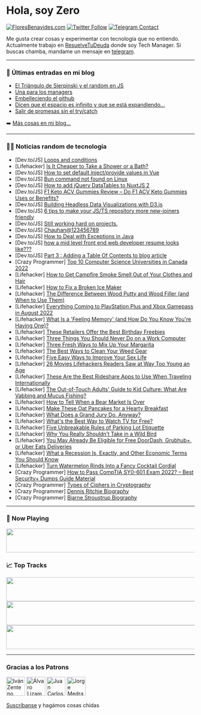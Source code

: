 # Hola, soy Zero

[![FloresBenavides.com](https://img.shields.io/website?down_message=oops&label=MiBlog&style=for-the-badge&up_message=online&url=https%3A%2F%2Ffloresbenavides.com)](https://floresbenavides.com) [![Twitter Follow](https://img.shields.io/twitter/follow/ZeroDragon?color=%231DA1F2&label=Follow&logo=twitter&logoColor=ffffff&style=for-the-badge)](https://twitter.com/zerodragon) [![Telegram Contact](https://img.shields.io/badge/escr%C3%ADbeme-ZeroDragon-%2326A5E4?style=for-the-badge&logo=telegram)](https://t.me/zerodragon)

Me gusta crear cosas y experimentar con tecnología que no entiendo.
Actualmente trabajo en [ResuelveTuDeuda](http://github.com/resuelve) donde soy Tech Manager.
Si buscas chamba, mandame un mensaje en [telegram](https://t.me/zerodragon).

---

### 📕 Últimas entradas en mi blog
<!-- BLOG-POST-LIST:START -->
- [El Triángulo de Sierpinski y el random en JS](https://floresbenavides.com/el-triangulo-de-sierpinski-y-el-random-en-js/)
- [Una para los managers](https://floresbenavides.com/una-para-los-managers/)
- [Embelleciendo el github](https://floresbenavides.com/embelleciendo-el-github/)
- [Dicen que el espacio es infinito y que se está expandiendo…](https://floresbenavides.com/dicen-que-el-espacio-es-infinito-y-que-se-esta-expandiendo/)
- [Salir de promesas sin el try/catch](https://floresbenavides.com/salir-de-promesas-sin-el-try-catch/)
<!-- BLOG-POST-LIST:END -->

➡️ [Más cosas en mi blog...](https://floresbenavides.com)

---

### 👨‍💻 Noticias random de tecnología
<!-- TECH-POSTS:START -->
- [Dev.to/JS] [Loops and conditions](https://dev.to/hannaha88/loops-and-conditions-2i79)
- [Lifehacker] [Is It Cheaper to Take a Shower or a Bath?](https://lifehacker.com/is-it-cheaper-to-take-a-shower-or-a-bath-1849347915)
- [Dev.to/JS] [How to set default inject/provide values in Vue](https://dev.to/smpnjn/how-to-set-default-injectprovide-values-in-vue-4gc1)
- [Dev.to/JS] [Bun command not found on Linux](https://dev.to/vanwildemeerschbrent/bun-command-not-found-on-linux-4n16)
- [Dev.to/JS] [How to add jQuery DataTables to NuxtJS 2](https://dev.to/febryars33/how-to-add-jquery-datatables-to-nuxtjs-2-5c1h)
- [Dev.to/JS] [F1 Keto ACV Gummies Review – Do F1 ACV Keto Gummies Uses or Benefits?](https://dev.to/f1ketoinfo/f1-keto-acv-gummies-review-do-f1-acv-keto-gummies-uses-or-benefits-47g5)
- [Dev.to/JS] [Building Headless Data Visualizations with D3.js](https://dev.to/insidiae/building-headless-data-visualizations-with-d3js-cj8)
- [Dev.to/JS] [6 tips to make your JS/TS repository more new-joiners friendly](https://dev.to/this-is-learning/6-tips-to-make-your-jsts-repository-more-new-joiners-friendly-50oo)
- [Dev.to/JS] [Still working hard on projects.](https://dev.to/albuhrrito/still-working-hard-on-projects-2fpi)
- [Dev.to/JS] [Chauhan@123456789](https://dev.to/ankit3131/chauhan123456789-46e9)
- [Dev.to/JS] [How to Deal with Exceptions in Java](https://dev.to/lenson_mutembei_28a6fa87e/how-to-deal-with-exceptions-in-java-2b53)
- [Dev.to/JS] [how a mid level front end web developer resume looks like???](https://dev.to/shahrozahmd/how-a-mid-level-front-end-web-developer-resume-looks-like-18hd)
- [Dev.to/JS] [Part 3 : Adding a Table Of Contents to blog article](https://dev.to/ivanleomk/part-3-adding-a-table-of-contents-to-blog-article-9eh)
- [Crazy Programmer] [Top 10 Computer Science Universities in Canada 2022](https://www.thecrazyprogrammer.com/2022/07/computer-science-universities-in-canada.html)
- [Lifehacker] [How to Get Campfire Smoke Smell Out of Your Clothes and Hair](https://lifehacker.com/how-to-get-campfire-smoke-smell-out-of-your-clothes-and-1849348474)
- [Lifehacker] [How to Fix a Broken Ice Maker](https://lifehacker.com/how-to-fix-a-broken-ice-maker-1849348495)
- [Lifehacker] [The Difference Between Wood Putty and Wood Filler &lpar;and When to Use Them&rpar;](https://lifehacker.com/the-difference-between-wood-putty-and-wood-filler-and-1849348502)
- [Lifehacker] [Everything Coming to PlayStation Plus and Xbox Gamepass in August 2022](https://lifehacker.com/everything-coming-to-playstation-plus-and-xbox-gamepass-1849349745)
- [Lifehacker] [What Is a &#39;Feeling Memory&#39; &lpar;and How Do You Know You&#39;re Having One&rpar;?](https://lifehacker.com/what-is-a-feeling-memory-and-how-do-you-know-youre-hav-1849349258)
- [Lifehacker] [These Retailers Offer the Best Birthday Freebies](https://lifehacker.com/these-retailers-offer-the-best-birthday-freebies-1849349210)
- [Lifehacker] [Three Things You Should Never Do on a Work Computer](https://lifehacker.com/three-things-you-should-never-do-on-a-work-computer-1849349028)
- [Lifehacker] [Three Fresh Ways to Mix Up Your Margarita](https://lifehacker.com/three-fresh-ways-to-mix-up-your-margarita-1849348885)
- [Lifehacker] [The Best Ways to Clean Your Weed Gear](https://lifehacker.com/the-best-ways-to-clean-your-weed-gear-1849348978)
- [Lifehacker] [Five Easy Ways to Improve Your Sex Life](https://lifehacker.com/five-easy-ways-to-improve-your-sex-life-1849348307)
- [Lifehacker] [26 Movies Lifehackers Readers Saw at Way Too Young an Age](https://lifehacker.com/26-movies-lifehackers-readers-saw-at-way-too-young-an-a-1849348364)
- [Lifehacker] [These Are the Best Rideshare Apps to Use When Traveling Internationally](https://lifehacker.com/these-are-the-best-rideshare-apps-to-use-when-traveling-1849347343)
- [Lifehacker] [The Out-of-Touch Adults&#39; Guide to Kid Culture: What Are Vabbing and Mucus Fishing?](https://lifehacker.com/the-out-of-touch-adults-guide-to-kid-culture-what-are-1849346193)
- [Lifehacker] [How to Tell When a Bear Market Is Over](https://lifehacker.com/how-to-tell-when-a-bear-market-is-over-1849340869)
- [Lifehacker] [Make These Oat Pancakes for a Hearty Breakfast](https://lifehacker.com/make-these-oat-pancakes-for-a-hearty-breakfast-1849345513)
- [Lifehacker] [What Does a Grand Jury Do, Anyway?](https://lifehacker.com/what-does-a-grand-jury-do-anyway-1849344870)
- [Lifehacker] [What&#39;s the Best Way to Watch TV for Free?](https://lifehacker.com/whats-the-best-way-to-watch-tv-for-free-1849336634)
- [Lifehacker] [Five Unbreakable Rules of Parking Lot Etiquette](https://lifehacker.com/five-unbreakable-rules-of-parking-lot-etiquette-1849344786)
- [Lifehacker] [Why You Really Shouldn’t Take in a Wild Bird](https://lifehacker.com/why-you-really-shouldn-t-take-in-a-wild-bird-1849344186)
- [Lifehacker] [You May Already Be Eligible for Free DoorDash, Grubhub+, or Uber Eats Deliveries](https://lifehacker.com/you-may-already-be-eligible-for-free-doordash-grubhub-1849344178)
- [Lifehacker] [What a Recession Is, Exactly, and Other Economic Terms You Should Know](https://lifehacker.com/what-a-recession-is-exactly-and-other-economic-terms-1849343863)
- [Lifehacker] [Turn Watermelon Rinds Into a Fancy Cocktail Cordial](https://lifehacker.com/turn-watermelon-rinds-into-a-fancy-cocktail-cordial-1849343995)
- [Crazy Programmer] [How to Pass CompTIA SY0-601 Exam 2022? – Best Security+ Dumps Guide Material](https://www.thecrazyprogrammer.com/2022/07/how-to-pass-comptia-sy0-601-exam-2022.html)
- [Crazy Programmer] [Types of Ciphers in Cryptography](https://www.thecrazyprogrammer.com/2022/07/types-of-ciphers-in-cryptography.html)
- [Crazy Programmer] [Dennis Ritchie Biography](https://www.thecrazyprogrammer.com/2022/07/dennis-ritchie-biography.html)
- [Crazy Programmer] [Bjarne Stroustrup Biography](https://www.thecrazyprogrammer.com/2022/07/bjarne-stroustrup-biography.html)<!-- TECH-POSTS:END -->

---

### 🎵 Now Playing
<a href="https://spotify-now-playing-dun.vercel.app/now-playing?open"><img src="https://spotify-now-playing-dun.vercel.app/now-playing" width="540" height="64"></a>

### 📈 Top Tracks
<a href="https://spotify-now-playing-dun.vercel.app/top-tracks?i=1&open"><img src="https://spotify-now-playing-dun.vercel.app/top-tracks?i=1" width="540" height="64"></a>
<a href="https://spotify-now-playing-dun.vercel.app/top-tracks?i=2&open"><img src="https://spotify-now-playing-dun.vercel.app/top-tracks?i=2" width="540" height="64"></a>
<a href="https://spotify-now-playing-dun.vercel.app/top-tracks?i=3&open"><img src="https://spotify-now-playing-dun.vercel.app/top-tracks?i=3" width="540" height="64"></a>

---

### Gracias a los Patrons
[<img src="https://avatars.githubusercontent.com/u/243380?v=4" alt="Iván Zenteno" width="50px">](https://github.com/k001) [<img src="https://avatars.githubusercontent.com/u/19955639?v=4" alt="Álvaro Lizama" width="50px">](https://github.com/alvarolizama) [<img src="https://avatars.githubusercontent.com/u/2718753?v=4" alt="Juan Carlos Ruiz" width="50px">](https://github.com/JuanCrg90) [<img src="https://avatars.githubusercontent.com/u/37025?v=4" alt="Jorge Medrano" width="50px">](https://github.com/h1pp1e) 

[Suscríbanse](https://www.patreon.com/zerodragon) y hagámos cosas chidas
